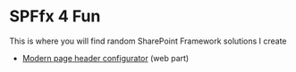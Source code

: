 # SPFfx 4 Fun
This is where you will find random SharePoint Framework solutions I create

* [Modern page header configurator](./react-pageheaderconfigurator) (web part)
